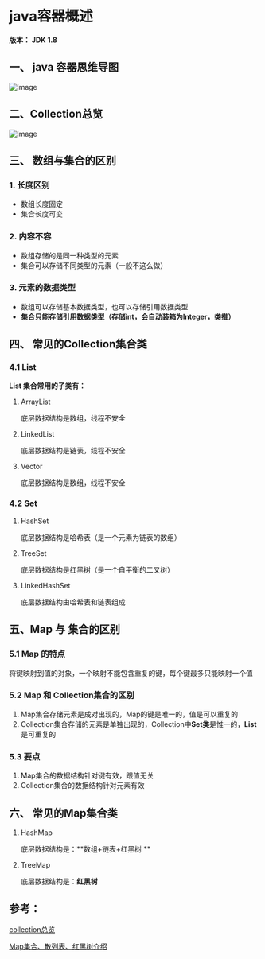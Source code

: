 # java容器概述



**版本： JDK 1.8**



## 一、 java 容器思维导图

![image](https://github.com/wenhuohuo/java-summary/blob/master/images/java集合类思维导图.png)



## 二、Collection总览

![image](https://github.com/wenhuohuo/java-summary/blob/master/images/collection导图.png)



## 三、 数组与集合的区别

### 1. 长度区别

- 数组长度固定
- 集合长度可变

### 2. 内容不容

- 数组存储的是同一种类型的元素
- 集合可以存储不同类型的元素（一般不这么做）

### 3. 元素的数据类型

- 数组可以存储基本数据类型，也可以存储引用数据类型
- **集合只能存储引用数据类型（存储int，会自动装箱为Integer，类推）**



## 四、 常见的Collection集合类

### 4.1 List

**List 集合常用的子类有：**

1. ArrayList

   底层数据结构是数组，线程不安全

2. LinkedList

   底层数据结构是链表，线程不安全

3. Vector

   底层数据结构是数组，线程不安全



### 4.2 Set

1. HashSet

   底层数据结构是哈希表（是一个元素为链表的数组）

2. TreeSet

   底层数据结构是红黑树（是一个自平衡的二叉树）

3. LinkedHashSet

   底层数据结构由哈希表和链表组成



## 五、Map 与 集合的区别

### 5.1 Map 的特点

将键映射到值的对象，一个映射不能包含重复的键，每个键最多只能映射一个值



### 5.2 Map 和 Collection集合的区别

1. Map集合存储元素是成对出现的，Map的键是唯一的，值是可以重复的
2. Collection集合存储的元素是单独出现的，Collection中**Set类**是惟一的，**List** 是可重复的

### 5.3 要点

1. Map集合的数据结构针对键有效，跟值无关
2. Collection集合的数据结构针对元素有效



## 六、 常见的Map集合类

1. HashMap

   底层数据结构是：**数组+链表+红黑树 **

2. TreeMap

   底层数据结构是：**红黑树**







## 参考：

[collection总览](https://mp.weixin.qq.com/s?__biz=MzI4Njg5MDA5NA==&mid=2247484122&idx=1&sn=c3bd6436b3e661ae15cb9d7154d82b89&chksm=ebd743dbdca0cacdcb272576f4be48c466bd73160a87227314e8fb21d5e4f9156c23902198ab#rd)

[Map集合、散列表、红黑树介绍](<https://mp.weixin.qq.com/s?__biz=MzI4Njg5MDA5NA==&mid=2247484135&idx=1&sn=be2221572ffc82f5792dd4ef1ea8e309&chksm=ebd743e6dca0caf00f188cabafc73665b875bf1cbe92cf3626cedb4f80313bb20a7429b8ec3f#rd>)

